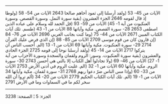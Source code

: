 ------------------------------------------------------------------------

الآيات من 45- 53 (ولقد أرسلنا إلى ثمود أخاهم صالحا 2643 الآيات من 54- 58
(ولوطا إذ قال لقومه 2646 الجزء العشرون (بقية سورة النمل. وسورة القصص.
وسورة العنكبوت من آية 1- 45) الآيات من 59- 93 (قل الحمد لله وسلام على
عباده الذين اصطفى 2653 28- سورة القصص. مكية وآياتها 88 الآيات من 1- 43
(طسم. تلك آيات الكتاب المبين 2671 الآيات من 44- 75 (وما كنت بجانب الغربي
2696 الآيات من 76- 84 (إن قارون كان من قوم موسى 2709 الآيات من 85- 88
(إن الذي فرض عليك القرآن 2714 29- سورة العنكبوت. مكية وآياتها 69 الآيات
من 1- 13 (الم. أحسب الناس أن يتركوا 2717 الآيات من 14- 45 (ولقد أرسلنا
نوحا إلى قومه 2725 الجزء الحادي والعشرون (بقية سورة العنكبوت. وسور:
الروم ولقمان والسجدة وسورة الأحزاب من آية 1- 27) الآيات من 46- 69 (ولا
تجادلوا أهل الكتاب إلا بالتي هي أحسن 2743 30- سورة الروم. مكية وآياتها
60 الآيات من 1- 32 (الم. غلبت الروم في أدنى الأرض 2753 الآيات من 33- 60
(وإذا مس الناس ضرّ دعوا ربهم 2768 31- سورة لقمان. مكية وآياتها 34 الآيات
من 1- 19 (الم. تلك آيات الكتاب الحكيم 2779 الآيات من 20- 34 (ألم تروا أن
الله سخر لكم ما في السماوات وما في الأرض 2791

------------------------------------------------------------------------

الجزء: 5 ¦ الصفحة: 3238
